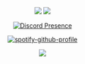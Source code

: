 <p align='center'>
  <img src="https://img.shields.io/badge/c++%20-%2300599C.svg?&style=for-the-badge&logo=c%2B%2B&ogoColor=white"/>
  <img src="https://img.shields.io/badge/csharp%20-896cd0.svg?&style=for-the-badge&logo=c%2B%2B&ogoColor=white"/>
</p>

<div align="center" width="50">

[![Discord Presence](https://lanyard.cnrad.dev/api/527416399141011474)](https://discord.com/users/527416399141011474)
  
  [![spotify-github-profile](https://spotify-github-profile.vercel.app/api/view?uid=namd07sd1cf7epawz08o30i1v&cover_image=true&theme=novatorem&show_offline=false&background_color=121212&interchange=false&bar_color=53b14f&bar_color_cover=false)](https://spotify-github-profile.vercel.app/api/view?uid=namd07sd1cf7epawz08o30i1v&redirect=true)

<div align="center" width="50">

<p align='center'>
  <img align="center" src="https://github-readme-stats.vercel.app/api/top-langs/?username=0xkaede&layout=compact&theme=radical" />
</p>
